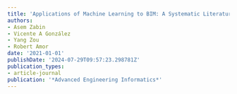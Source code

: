 ```yaml
---
title: 'Applications of Machine Learning to BIM: A Systematic Literature Review'
authors:
- Asem Zabin
- Vicente A González
- Yang Zou
- Robert Amor
date: '2021-01-01'
publishDate: '2024-07-29T09:57:23.298781Z'
publication_types:
- article-journal
publication: '*Advanced Engineering Informatics*'
---
```

